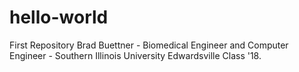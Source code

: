 # hello-world
First Repository
Brad Buettner - Biomedical Engineer and Computer Engineer - Southern Illinois University Edwardsville Class '18.
